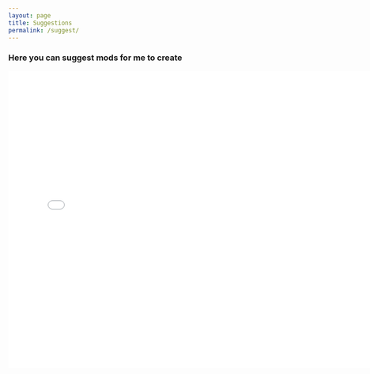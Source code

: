```yaml
---
layout: page
title: Suggestions
permalink: /suggest/
---
```

### Here you can suggest mods for me to create

<iframe width="760" height="600" frameborder="0" marginheight="0" marginwidth="0"
        src="//secure.jotform.ca/form/43446060477254">Loading...</iframe>
